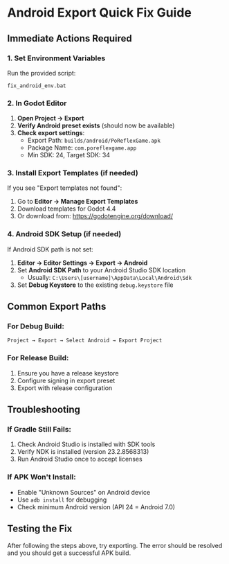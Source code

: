 # Android Export Quick Fix Guide

## Immediate Actions Required

### 1. Set Environment Variables
Run the provided script:
```batch
fix_android_env.bat
```

### 2. In Godot Editor
1. **Open Project → Export**
2. **Verify Android preset exists** (should now be available)
3. **Check export settings**:
   - Export Path: `builds/android/PoReflexGame.apk`
   - Package Name: `com.poreflexgame.app`
   - Min SDK: 24, Target SDK: 34

### 3. Install Export Templates (if needed)
If you see "Export templates not found":
1. Go to **Editor → Manage Export Templates**
2. Download templates for Godot 4.4
3. Or download from: https://godotengine.org/download/

### 4. Android SDK Setup (if needed)
If Android SDK path is not set:
1. **Editor → Editor Settings → Export → Android**
2. Set **Android SDK Path** to your Android Studio SDK location
   - Usually: `C:\Users\[username]\AppData\Local\Android\Sdk`
3. Set **Debug Keystore** to the existing `debug.keystore` file

## Common Export Paths

### For Debug Build:
```
Project → Export → Select Android → Export Project
```

### For Release Build:
1. Ensure you have a release keystore
2. Configure signing in export preset
3. Export with release configuration

## Troubleshooting

### If Gradle Still Fails:
1. Check Android Studio is installed with SDK tools
2. Verify NDK is installed (version 23.2.8568313)
3. Run Android Studio once to accept licenses

### If APK Won't Install:
- Enable "Unknown Sources" on Android device
- Use `adb install` for debugging
- Check minimum Android version (API 24 = Android 7.0)

## Testing the Fix
After following the steps above, try exporting. The error should be resolved and you should get a successful APK build.
